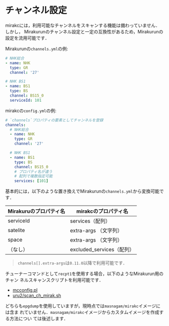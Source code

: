 # チャンネル設定

mirakcには，利用可能なチャンネルをスキャンする機能は備わっていません．しかし，
Mirakurunのチャンネル設定と一定の互換性があるため，Mirakurunの設定を流用可能です．

Mirakurunの`channels.yml`の例:

```yaml
# NHK総合
- name: NHK
  type: GR
  channel: '27'

# NHK BS1
- name: BS1
  type: BS
  channel: BS15_0
  serviceId: 101
```

mirakcの`config.yml`の例:

```yaml
# `channels`プロパティの要素としてチャンネルを登録
channels:
  # NHK総合
  - name: NHK
    type: GR
    channel: '27'

  # NHK BS1
  - name: BS1
    type: BS
    channel: BS15_0
    # プロパティ名が違う
    # 配列で複数指定可能
    services: [101]
```

基本的には，以下のような置き換えでMirakurunの`channels.yml`から変換可能です．

| Mirakuruのプロパティ名 | mirakcのプロパティ名       |
|---------------------|--------------------------|
| serviceId           | services（配列）          |
| satelite            | extra-args （文字列）     |
| space               | extra-args （文字列）     |
| （なし）              | excluded_services（配列） |

> `channels[].extra-args`は`0.11.0`以降で利用可能です．

チューナーコマンドとして`recpt1`を使用する場合，以下のようなMirakurun用のチャン
ネルスキャンスクリプトを利用可能です．

* [mcconfig.pl](https://www.jifu-labo.net/2019/02/mirakurn_channels_config/)
* [uru2/scan_ch_mirak.sh](https://gist.github.com/uru2/479b7da80063e39d1ca2cf467e40e290)

どちらも`epgdump`を使用していますが，現時点では`masnagam/mirakc`イメージには含ま
れていません．`masnagam/mirakc`イメージからカスタムイメージを作成する方法につい
ては後述します．
